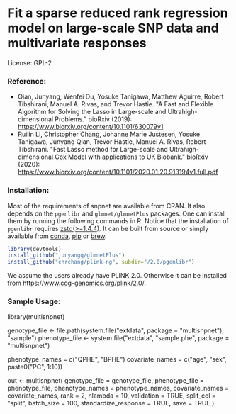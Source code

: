 # Fit a sparse reduced rank regression model on large-scale SNP data and multivariate responses

License: GPL-2

### Reference: 
  - Qian, Junyang, Wenfei Du, Yosuke Tanigawa, Matthew Aguirre, Robert Tibshirani, Manuel A. Rivas, and Trevor Hastie. "A Fast and Flexible Algorithm for Solving the Lasso in Large-scale and Ultrahigh-dimensional Problems." bioRxiv (2019): https://www.biorxiv.org/content/10.1101/630079v1
  - Ruilin Li, Christopher Chang, Johanne Marie Justesen, Yosuke Tanigawa, Junyang Qian, Trevor Hastie, Manuel A. Rivas, Robert Tibshirani. "Fast Lasso method for Large-scale and Ultrahigh-dimensional Cox Model with applications to UK Biobank." bioRxiv (2020): https://www.biorxiv.org/content/10.1101/2020.01.20.913194v1.full.pdf

### Installation:
Most of the requirements of snpnet are available from CRAN. It also depends on the `pgenlibr` and `glmnet/glmnetPlus` packages. One can install them by running the following commands in R. Notice that the installation of `pgenlibr` requires [zstd(>=1.4.4)](https://github.com/facebook/zstd). It can be built from source or simply available from [conda](https://anaconda.org/conda-forge/zstd), [pip](https://pypi.org/project/zstd/) or [brew](https://formulae.brew.sh/formula/zstd).

```r
library(devtools)
install_github("junyangq/glmnetPlus")
install_github("chrchang/plink-ng", subdir="/2.0/pgenlibr")
```
We assume the users already have PLINK 2.0. Otherwise it can be installed from https://www.cog-genomics.org/plink/2.0/.

### Sample Usage:
library(multisnpnet)

genotype_file <- file.path(system.file("extdata", package = "multisnpnet"), "sample")
phenotype_file <- system.file("extdata", "sample.phe", package = "multisnpnet")

phenotype_names = c("QPHE", "BPHE")
covariate_names = c("age", "sex", paste0("PC", 1:10))

out <- multisnpnet(
  genotype_file = genotype_file, 
  phenotype_file = phenotype_file, 
  phenotype_names = phenotype_names, 
  covariate_names = covariate_names, 
  rank = 2, 
  nlambda = 10, 
  validation = TRUE,
  split_col = "split",
  batch_size = 100, 
  standardize_response = TRUE, 
  save = TRUE
)
